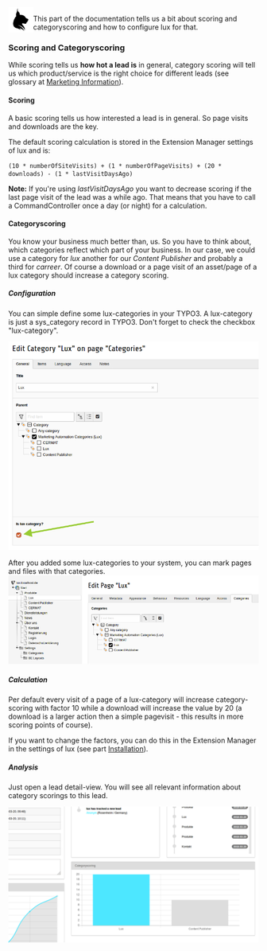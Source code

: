 <img align="left" src="../../../Resources/Public/Icons/lux.svg" width="50" />

This part of the documentation tells us a bit about scoring and categoryscoring and how to configure lux for that.

### Scoring and Categoryscoring

While scoring tells us **how hot a lead is** in general, category scoring will tell us which product/service
is the right choice for different leads (see glossary at [Marketing Information](../../Marketing/Index.md)).

#### Scoring

A basic scoring tells us how interested a lead is in general. So page visits and downloads are the key.

The default scoring calculation is stored in the Extension Manager settings of lux and is:

```
(10 * numberOfSiteVisits) + (1 * numberOfPageVisits) + (20 * downloads) - (1 * lastVisitDaysAgo)
```

**Note:** If you're using *lastVisitDaysAgo* you want to decrease scoring if the last page visit of the lead was a while
ago. That means that you have to call a CommandController once a day (or night) for a calculation.

#### Categoryscoring

You know your business much better than, us. So you have to think about, which categories reflect which part of your
business. In our case, we could use a category for *lux* another for our *Content Publisher* and probably a third for
*carreer*.
Of course a download or a page visit of an asset/page of a lux category should increase a category scoring.

##### Configuration

You can simple define some lux-categories in your TYPO3. A lux-category is just a sys_category record in TYPO3.
Don't forget to check the checkbox "lux-category".

<img src="../../../Documentation/Images/documentation_categoryscorings_categories.png" width="800" />

After you added some lux-categories to your system, you can mark pages and files with that categories.
<img src="../../../Documentation/Images/documentation_categoryscorings_page.png" width="800" />

##### Calculation

Per default every visit of a page of a lux-category will increase category-scoring with factor 10 while a download will
increase the value by 20 (a download is a larger action then a simple pagevisit - this results in more scoring points
of course).

If you want to change the factors, you can do this in the Extension Manager in the settings of lux (see part
[Installation](../Installation/Index.md)).

##### Analysis

Just open a lead detail-view. You will see all relevant information about category scorings to this lead.

<img src="../../../Documentation/Images/documentation_categoryscorings_detail.png" width="800" />
